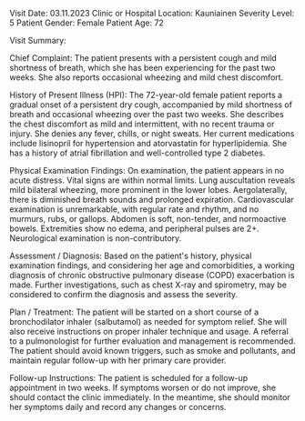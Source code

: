 Visit Date: 03.11.2023
Clinic or Hospital Location: Kauniainen
Severity Level: 5
Patient Gender: Female
Patient Age: 72

Visit Summary:

Chief Complaint: The patient presents with a persistent cough and mild shortness of breath, which she has been experiencing for the past two weeks. She also reports occasional wheezing and mild chest discomfort.

History of Present Illness (HPI): The 72-year-old female patient reports a gradual onset of a persistent dry cough, accompanied by mild shortness of breath and occasional wheezing over the past two weeks. She describes the chest discomfort as mild and intermittent, with no recent trauma or injury. She denies any fever, chills, or night sweats. Her current medications include lisinopril for hypertension and atorvastatin for hyperlipidemia. She has a history of atrial fibrillation and well-controlled type 2 diabetes.

Physical Examination Findings: On examination, the patient appears in no acute distress. Vital signs are within normal limits. Lung auscultation reveals mild bilateral wheezing, more prominent in the lower lobes. Aergolaterally, there is diminished breath sounds and prolonged expiration. Cardiovascular examination is unremarkable, with regular rate and rhythm, and no murmurs, rubs, or gallops. Abdomen is soft, non-tender, and normoactive bowels. Extremities show no edema, and peripheral pulses are 2+. Neurological examination is non-contributory.

Assessment / Diagnosis: Based on the patient's history, physical examination findings, and considering her age and comorbidities, a working diagnosis of chronic obstructive pulmonary disease (COPD) exacerbation is made. Further investigations, such as chest X-ray and spirometry, may be considered to confirm the diagnosis and assess the severity.

Plan / Treatment: The patient will be started on a short course of a bronchodilator inhaler (salbutamol) as needed for symptom relief. She will also receive instructions on proper inhaler technique and usage. A referral to a pulmonologist for further evaluation and management is recommended. The patient should avoid known triggers, such as smoke and pollutants, and maintain regular follow-up with her primary care provider.

Follow-up Instructions: The patient is scheduled for a follow-up appointment in two weeks. If symptoms worsen or do not improve, she should contact the clinic immediately. In the meantime, she should monitor her symptoms daily and record any changes or concerns.